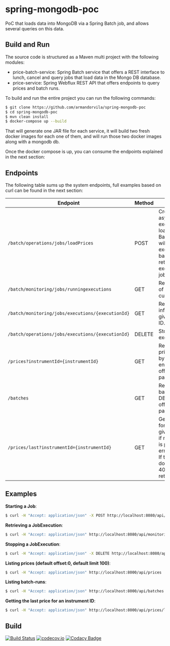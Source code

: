# spring-mongodb-poc

PoC that loads data into MongoDB via a Spring Batch job, and allows several queries on this data.

## Build and Run

The source code is structured as a Maven multi project with the following modules:

- price-batch-service: Spring Batch service that offers a REST interface to lunch, cancel and query jobs that load data in the Mongo DB database.
- price-service: Spring Webflux REST API that offers endpoints to query prices and batch runs.

To build and run the entire project you can run the following commands:

```bash
$ git clone https://github.com/armandorvila/spring-mongodb-poc
$ cd spring-mongodb-poc
$ mvn clean install
$ docker-compose up --build
```

That will generate one JAR file for each service, it will build two fresh docker images for each one of them, and will run those two docker images along with a mongodb db.

Once the docker compose is up, you can consume the endpoints explained in the next section:

## Endpoints

The following table sums up the system endpoints, full examples based on curl can be found in the next section:

| Endpoint                                          | Method | Description                                                                                                                                                      |
| ------------------------------------------------- | ------ | ---------------------------------------------------------------------------------------------------------------------------------------------------------------- |
| `/batch/operations/jobs/loadPrices`               | POST   | Creates an asynchronous job execution for the loadPrices Spring Batch Job. Each will lunch a new execution, in background returning the execution id of the job. |
| `/batch/monitoring/jobs/runningexecutions`        | GET    | Retrieves the list of job executions currently running.                                                                                                          |
| `/batch/monitoring/jobs/executions/{executionId}` | GET    | Retrieves the information for a given execution ID.                                                                                                              |
| `/batch/operations/jobs/executions/{executionId}` | DELETE | Stops a running execution.                                                                                                                                       |
| `/prices?instrumentId={instrumentId}`             | GET    | Retrieves all the prices in the DB by instrumentId, enforcing offset/size pagination.                                                                            |
| `/batches`                                        | GET    | Retrieves all the batch runs in the DB enforcing offset/size pagination.                                                                                         |
| `/prices/last?instrumentId={instrumentId}`        | GET    | Get the last price for the givenInstrumentId, if no instrumentId is provided a 400 error is returned. If the instrumentId doesn't exist a 404 error is returned. |

## Examples

**Starting a Job**:

```bash
$ curl -H "Accept: application/json" -X POST http://localhost:8080/api/operations/jobs/loadPrices -d "jobParameters=dataFile=sample-data-2.csv"
```

**Retrieving a JobExecution**:

```bash
$ curl -H "Accept: application/json" http://localhost:8080/api/monitoring/jobs/executions/{executionId}
```

**Stopping a JobExecution**:

```bash
$ curl -H "Accept: application/json" -X DELETE http://localhost:8080/api/operations/jobs/executions/{executionId}
```

**Listing prices (default offset:0, default limit 100)**:

```bash
$ curl -H "Accept: application/json" http://localhost:8000/api/prices
```

**Listing batch-runs**:

```bash
$ curl -H "Accept: application/json" http://localhost:8000/api/batches
```

**Getting the last price for an instrument ID**:

```bash
$ curl -H "Accept: application/json" http://localhost:8000/api/prices/last?instrumentId=7f35ef04-4a7b-4934-9523-25a78def8cf1
```

## Build

[![Build Status](https://secure.travis-ci.org/armandorvila/spring-mongodb-poc.png)](http://travis-ci.org/armandorvila/spring-mongodb-poc) [![codecov.io](https://codecov.io/github/armandorvila/spring-mongodb-poc/coverage.svg)](https://codecov.io/github/armandorvila/spring-mongodb-poc) [![Codacy Badge](https://api.codacy.com/project/badge/Grade/62c434b415f444e48bbed29f83b57a1f)](https://www.codacy.com/app/armandorvila/spring-mongodb-poc?utm_source=github.com&utm_medium=referral&utm_content=armandorvila/spring-mongodb-poc&utm_campaign=Badge_Grade)
